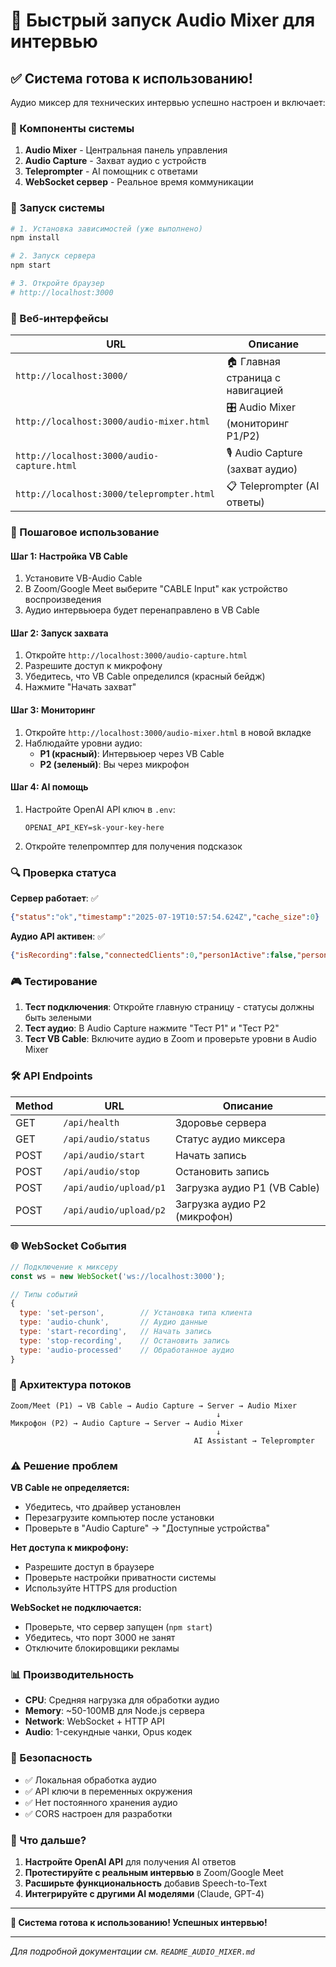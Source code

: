 # 🎤 Быстрый запуск Audio Mixer для интервью

## ✅ Система готова к использованию!

Аудио миксер для технических интервью успешно настроен и включает:

### 🔧 Компоненты системы

1. **Audio Mixer** - Центральная панель управления
2. **Audio Capture** - Захват аудио с устройств  
3. **Teleprompter** - AI помощник с ответами
4. **WebSocket сервер** - Реальное время коммуникации

### 🚀 Запуск системы

```bash
# 1. Установка зависимостей (уже выполнено)
npm install

# 2. Запуск сервера
npm start

# 3. Откройте браузер
# http://localhost:3000
```

### 📱 Веб-интерфейсы

| URL | Описание |
|-----|----------|
| `http://localhost:3000/` | 🏠 Главная страница с навигацией |
| `http://localhost:3000/audio-mixer.html` | 🎛️ Audio Mixer (мониторинг P1/P2) |
| `http://localhost:3000/audio-capture.html` | 🎙️ Audio Capture (захват аудио) |
| `http://localhost:3000/teleprompter.html` | 📋 Teleprompter (AI ответы) |

### 🎯 Пошаговое использование

#### Шаг 1: Настройка VB Cable
1. Установите VB-Audio Cable
2. В Zoom/Google Meet выберите "CABLE Input" как устройство воспроизведения
3. Аудио интервьюера будет перенаправлено в VB Cable

#### Шаг 2: Запуск захвата
1. Откройте `http://localhost:3000/audio-capture.html`
2. Разрешите доступ к микрофону
3. Убедитесь, что VB Cable определился (красный бейдж)
4. Нажмите "Начать захват"

#### Шаг 3: Мониторинг
1. Откройте `http://localhost:3000/audio-mixer.html` в новой вкладке
2. Наблюдайте уровни аудио:
   - **P1 (красный)**: Интервьюер через VB Cable
   - **P2 (зеленый)**: Вы через микрофон

#### Шаг 4: AI помощь
1. Настройте OpenAI API ключ в `.env`:
   ```env
   OPENAI_API_KEY=sk-your-key-here
   ```
2. Откройте телепромптер для получения подсказок

### 🔍 Проверка статуса

**Сервер работает**: ✅ 
```json
{"status":"ok","timestamp":"2025-07-19T10:57:54.624Z","cache_size":0}
```

**Аудио API активен**: ✅
```json
{"isRecording":false,"connectedClients":0,"person1Active":false,"person2Active":false}
```

### 🎮 Тестирование

1. **Тест подключения**: Откройте главную страницу - статусы должны быть зелеными
2. **Тест аудио**: В Audio Capture нажмите "Тест P1" и "Тест P2"
3. **Тест VB Cable**: Включите аудио в Zoom и проверьте уровни в Audio Mixer

### 🛠️ API Endpoints

| Method | URL | Описание |
|--------|-----|----------|
| GET | `/api/health` | Здоровье сервера |
| GET | `/api/audio/status` | Статус аудио миксера |
| POST | `/api/audio/start` | Начать запись |
| POST | `/api/audio/stop` | Остановить запись |
| POST | `/api/audio/upload/p1` | Загрузка аудио P1 (VB Cable) |
| POST | `/api/audio/upload/p2` | Загрузка аудио P2 (микрофон) |

### 🌐 WebSocket События

```javascript
// Подключение к миксеру
const ws = new WebSocket('ws://localhost:3000');

// Типы событий
{
  type: 'set-person',        // Установка типа клиента
  type: 'audio-chunk',       // Аудио данные
  type: 'start-recording',   // Начать запись
  type: 'stop-recording',    // Остановить запись
  type: 'audio-processed'    // Обработанное аудио
}
```

### 🎯 Архитектура потоков

```
Zoom/Meet (P1) → VB Cable → Audio Capture → Server → Audio Mixer
                                              ↓
Микрофон (P2) → Audio Capture → Server → Audio Mixer
                                              ↓
                                         AI Assistant → Teleprompter
```

### ⚠️ Решение проблем

**VB Cable не определяется:**
- Убедитесь, что драйвер установлен
- Перезагрузите компьютер после установки
- Проверьте в "Audio Capture" → "Доступные устройства"

**Нет доступа к микрофону:**
- Разрешите доступ в браузере
- Проверьте настройки приватности системы
- Используйте HTTPS для production

**WebSocket не подключается:**
- Проверьте, что сервер запущен (`npm start`)
- Убедитесь, что порт 3000 не занят
- Отключите блокировщики рекламы

### 📊 Производительность

- **CPU**: Средняя нагрузка для обработки аудио
- **Memory**: ~50-100MB для Node.js сервера
- **Network**: WebSocket + HTTP API
- **Audio**: 1-секундные чанки, Opus кодек

### 🔐 Безопасность

- ✅ Локальная обработка аудио
- ✅ API ключи в переменных окружения
- ✅ Нет постоянного хранения аудио
- ✅ CORS настроен для разработки

### 📝 Что дальше?

1. **Настройте OpenAI API** для получения AI ответов
2. **Протестируйте с реальным интервью** в Zoom/Google Meet
3. **Расширьте функциональность** добавив Speech-to-Text
4. **Интегрируйте с другими AI моделями** (Claude, GPT-4)

---

**🎉 Система готова к использованию! Успешных интервью!**

---

*Для подробной документации см. `README_AUDIO_MIXER.md`*